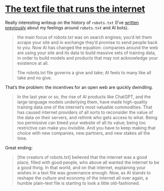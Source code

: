 # [The text file that runs the internet](https://www.theverge.com/24067997/robots-txt-ai-text-file-web-crawlers-spiders)

Really interesting writeup on the history of `robots.txt` (I’ve [written previously](https://blog.jim-nielsen.com/2023/robots-txt/) about my feelings around `robots.txt` and AI bots).

> the main focus of robots.txt was on search engines; you’d let them scrape your site and in exchange they’d promise to send people back to you. Now AI has changed the equation: companies around the web are using your site and its data to build massive sets of training data, in order to build models and products that may not acknowledge your existence at all.
> 
> The robots.txt file governs a give and take; AI feels to many like all take and no give.

That’s the problem: the incentives for an open web are quickly dwindling.

> In the last year or so, the rise of AI products like ChatGPT, and the large language models underlying them, have made high-quality training data one of the internet’s most valuable commodities. That has caused internet providers of all sorts to reconsider the value of the data on their servers, and rethink who gets access to what. Being too permissive can bleed your website of all its value; being too restrictive can make you invisible. And you have to keep making that choice with new companies, new partners, and new stakes all the time.

Great ending:

 > [the creators of robots.txt] believed that the internet was a good place, filled with good people, who above all wanted the internet to be a good thing. In that world, and on that internet, explaining your wishes in a text file was governance enough. Now, as AI stands to reshape the culture and economy of the internet all over again, a humble plain-text file is starting to look a little old-fashioned.